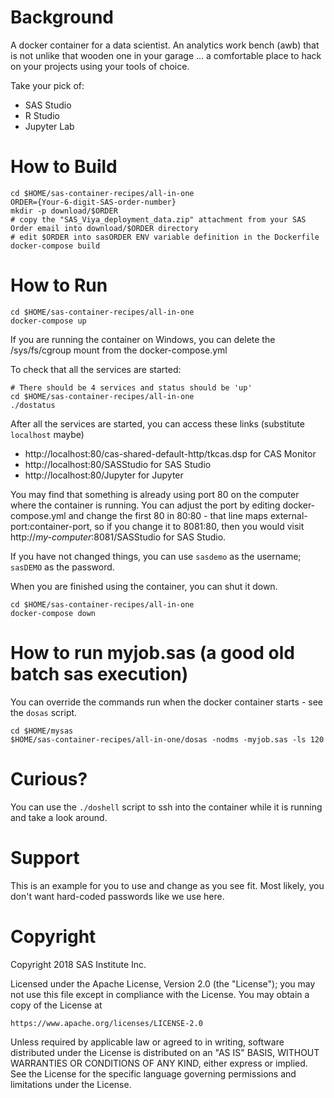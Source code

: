 # Background
A docker container for a data scientist. An analytics work bench (awb) that is not unlike that wooden one in your garage ... a comfortable place to hack on your projects using your tools of choice.

Take your pick of:
* SAS Studio
* R Studio
* Jupyter Lab

# How to Build

```
cd $HOME/sas-container-recipes/all-in-one
ORDER={Your-6-digit-SAS-order-number}
mkdir -p download/$ORDER
# copy the "SAS_Viya_deployment_data.zip" attachment from your SAS Order email into download/$ORDER directory
# edit $ORDER into sasORDER ENV variable definition in the Dockerfile
docker-compose build
```

# How to Run

```
cd $HOME/sas-container-recipes/all-in-one
docker-compose up
```

If you are running the container on Windows, you can delete the /sys/fs/cgroup mount from the docker-compose.yml

To check that all the services are started:

```
# There should be 4 services and status should be 'up'
cd $HOME/sas-container-recipes/all-in-one
./dostatus
```

After all the services are started, you can access these links (substitute `localhost` maybe)
* http://localhost:80/cas-shared-default-http/tkcas.dsp  for CAS Monitor
* http://localhost:80/SASStudio for SAS Studio
* http://localhost:80/Jupyter for Jupyter

You may find that something is already using port 80 on the computer where the container is running. You can adjust the port by editing docker-compose.yml and change the first 80 in 80:80 - that line maps external-port:container-port, so if you change it to 8081:80, then you would visit http://_my-computer_:8081/SASStudio for SAS Studio.

If you have not changed things, you can use `sasdemo` as the username; `sasDEMO` as the password.

When you are finished using the container, you can shut it down.
```
cd $HOME/sas-container-recipes/all-in-one
docker-compose down
```

# How to run myjob.sas (a good old batch sas execution)

You can override the commands run when the docker container starts - see the ```dosas``` script.

```
cd $HOME/mysas
$HOME/sas-container-recipes/all-in-one/dosas -nodms -myjob.sas -ls 120
```

# Curious?
You can use the `./doshell` script to ssh into the container while it is running and take a look around.

# Support
This is an example for you to use and change as you see fit. Most likely, you don't want hard-coded passwords like we use here.  

# Copyright

Copyright 2018 SAS Institute Inc.

Licensed under the Apache License, Version 2.0 (the "License");
you may not use this file except in compliance with the License.
You may obtain a copy of the License at

    https://www.apache.org/licenses/LICENSE-2.0

Unless required by applicable law or agreed to in writing, software
distributed under the License is distributed on an "AS IS" BASIS,
WITHOUT WARRANTIES OR CONDITIONS OF ANY KIND, either express or implied.
See the License for the specific language governing permissions and
limitations under the License.
